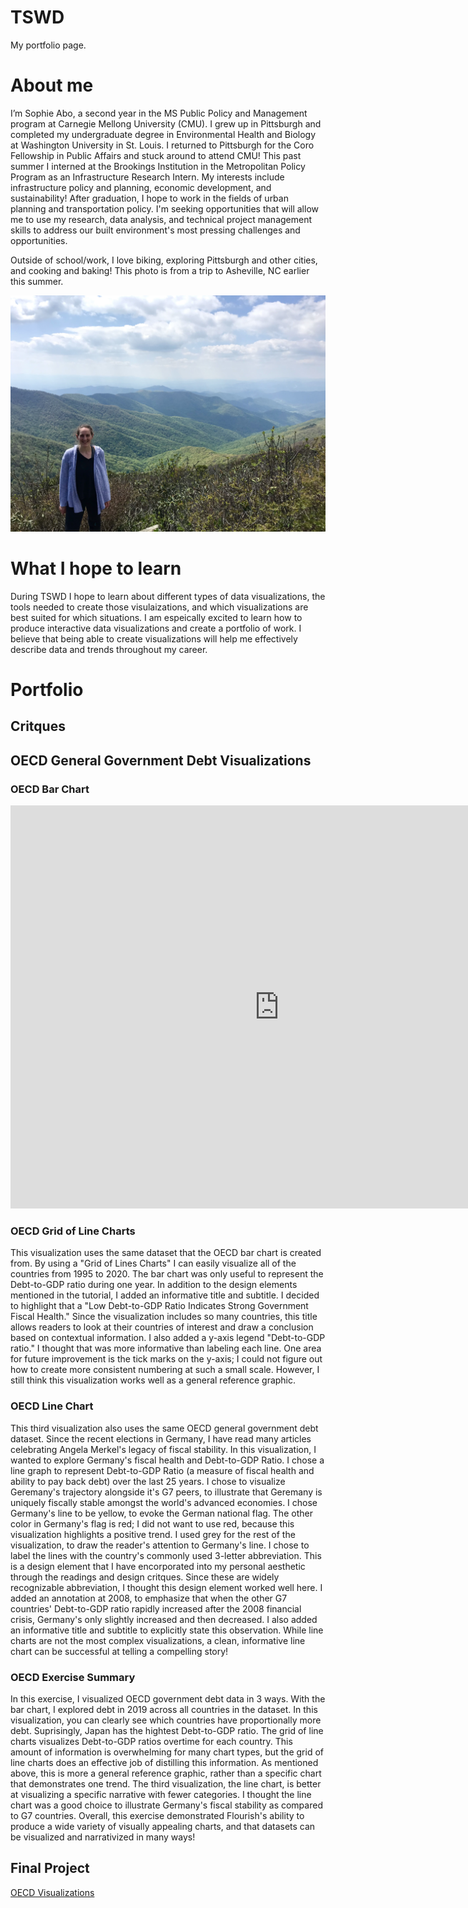 # TSWD
My portfolio page. 

# About me
I’m Sophie Abo, a second year in the MS Public Policy and Management program at Carnegie Mellong University (CMU). I grew up in Pittsburgh and completed my undergraduate degree in Environmental Health and Biology at Washington University in St. Louis. I returned to Pittsburgh for the Coro Fellowship in Public Affairs and stuck around to attend CMU! This past summer I interned at the Brookings Institution in the Metropolitan Policy Program as an Infrastructure Research Intern. My interests include infrastructure policy and planning, economic development, and sustainability! After graduation, I hope to work in the fields of urban planning and transportation policy. I'm seeking opportunities that will allow me to use my research, data analysis, and technical project management skills to address our built environment's most pressing challenges and opportunities.

Outside of school/work, I love biking, exploring Pittsburgh and other cities, and cooking and baking! This photo is from a trip to Asheville, NC earlier this summer.

![Craggy Gardesn Asheville, NC](Asheville.jpeg)

# What I hope to learn 
During TSWD I hope to learn about different types of data visualizations, the tools needed to create those visulaizations, and which visualizations are best suited for which situations. I am espeically excited to learn how to produce interactive data visualizations and create a portfolio of work. I believe that being able to create visualizations will help me effectively describe data and trends throughout my career. 


# Portfolio

## Critques


## OECD General Government Debt Visualizations
### OECD Bar Chart
<iframe src="https://data.oecd.org/chart/6vsQ" width="860" height="645" style="border: 0" mozallowfullscreen="true" webkitallowfullscreen="true" allowfullscreen="true"><a href="https://data.oecd.org/chart/6vsQ" target="_blank">OECD Chart: General government debt, Total, % of GDP, Annual, 2019</a></iframe>

### OECD Grid of Line Charts
<div class="flourish-embed flourish-chart" data-src="visualisation/7690830"><script src="https://public.flourish.studio/resources/embed.js"></script></div>

This visualization uses the same dataset that the OECD bar chart is created from. By using a "Grid of Lines Charts" I can easily visualize all of the countries from 1995 to 2020. The bar chart was only useful to represent the Debt-to-GDP ratio during one year. In addition to the design elements mentioned in the tutorial, I added an informative title and subtitle. I decided to highlight that a "Low Debt-to-GDP Ratio Indicates Strong Government Fiscal Health." Since the visualization includes so many countries, this title allows readers to look at their countries of interest and draw a conclusion based on contextual information. I also added a y-axis legend "Debt-to-GDP ratio." I thought that was more informative than labeling each line. One area for future improvement is the tick marks on the y-axis; I could not figure out how to create more consistent numbering at such a small scale. However, I still think this visualization works well as a general reference graphic. 

### OECD Line Chart
<div class="flourish-embed flourish-chart" data-src="visualisation/7699015"><script src="https://public.flourish.studio/resources/embed.js"></script></div>

This third visualization also uses the same OECD general government debt dataset. Since the recent elections in Germany, I have read many articles celebrating Angela Merkel's legacy of fiscal stability. In this visualization, I wanted to explore Germany's fiscal health and Debt-to-GDP Ratio. I chose a line graph to represent Debt-to-GDP Ratio (a measure of fiscal health and ability to pay back debt) over the last 25 years. I chose to visualize Geremany's trajectory alongside it's G7 peers, to illustrate that Geremany is uniquely fiscally stable amongst the world's advanced economies. I chose Germany's line to be yellow, to evoke the German national flag. The other color in Germany's flag is red; I did not want to use red, because this visualization highlights a positive trend. I used grey for the rest of the visualization, to draw the reader's attention to Germany's line. I chose to label the lines with the country's commonly used 3-letter abbreviation. This is a design element that I have encorporated into my personal aesthetic through the readings and design critques. Since these are widely recognizable abbreviation, I thought this design element worked well here. I added an annotation at 2008, to emphasize that when the other G7 countries' Debt-to-GDP ratio rapidly increased after the 2008 financial crisis, Germany's only slightly increased and then decreased. I also added an informative title and subtitle to explicitly state this observation. While line charts are not the most complex visualizations, a clean, informative line chart can be successful at telling a compelling story!

### OECD Exercise Summary
In this exercise, I visualized OECD government debt data in 3 ways. With the bar chart, I explored debt in 2019 across all countries in the dataset. In this visualization, you can clearly see which countries have proportionally more debt. Suprisingly, Japan has the hightest Debt-to-GDP ratio. The grid of line charts visualizes Debt-to-GDP ratios overtime for each country. This amount of information is overwhelming for many chart types, but the grid of line charts does an effective job of distilling this information. As mentioned above, this is more a general reference graphic, rather than a specific chart that demonstrates one trend. The third visualization, the line chart, is better at visualizing a specific narrative with fewer categories. I thought the line chart was a good choice to illustrate Germany's fiscal stability as compared to G7 countries. Overall, this exercise demonstrated Flourish's ability to produce a wide variety of visually appealing charts, and that datasets can be visualized and narrativized in many ways! 

## Final Project
[OECD Visualizations](/dataviz2.md)
